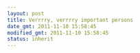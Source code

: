 ```yaml
---
layout: post
title: Verrrry, verrrry important persons
date_gmt: 2011-11-10 15:58:45
modified_gmt: 2011-11-10 15:58:45
status: inherit
---
```


